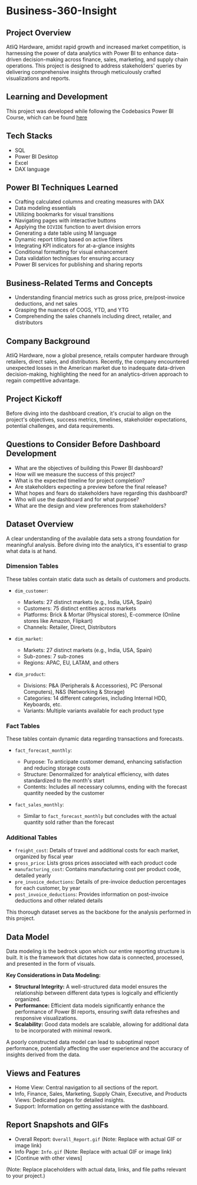 # Business-360-Insight

## Project Overview
AtliQ Hardware, amidst rapid growth and increased market competition, is harnessing the power of data analytics with Power BI to enhance data-driven decision-making across finance, sales, marketing, and supply chain operations. This project is designed to address stakeholders' queries by delivering comprehensive insights through meticulously crafted visualizations and reports.

## Learning and Development
This project was developed while following the Codebasics Power BI Course, which can be found [here](https://codebasics.io/courses/power-bi-data-analysis-with-end-to-end-project)

## Tech Stacks
- SQL
- Power BI Desktop
- Excel
- DAX language

## Power BI Techniques Learned
- Crafting calculated columns and creating measures with DAX
- Data modeling essentials
- Utilizing bookmarks for visual transitions
- Navigating pages with interactive buttons
- Applying the `DIVIDE` function to avert division errors
- Generating a date table using M language
- Dynamic report titling based on active filters
- Integrating KPI indicators for at-a-glance insights
- Conditional formatting for visual enhancement
- Data validation techniques for ensuring accuracy
- Power BI services for publishing and sharing reports

## Business-Related Terms and Concepts
- Understanding financial metrics such as gross price, pre/post-invoice deductions, and net sales
- Grasping the nuances of COGS, YTD, and YTG
- Comprehending the sales channels including direct, retailer, and distributors

## Company Background
AtliQ Hardware, now a global presence, retails computer hardware through retailers, direct sales, and distributors. Recently, the company encountered unexpected losses in the American market due to inadequate data-driven decision-making, highlighting the need for an analytics-driven approach to regain competitive advantage.

## Project Kickoff
Before diving into the dashboard creation, it's crucial to align on the project's objectives, success metrics, timelines, stakeholder expectations, potential challenges, and data requirements.

## Questions to Consider Before Dashboard Development
- What are the objectives of building this Power BI dashboard?
- How will we measure the success of this project?
- What is the expected timeline for project completion?
- Are stakeholders expecting a preview before the final release?
- What hopes and fears do stakeholders have regarding this dashboard?
- Who will use the dashboard and for what purpose?
- What are the design and view preferences from stakeholders?

## Dataset Overview

A clear understanding of the available data sets a strong foundation for meaningful analysis. Before diving into the analytics, it's essential to grasp what data is at hand.

### Dimension Tables

These tables contain static data such as details of customers and products.

- `dim_customer`:
  - Markets: 27 distinct markets (e.g., India, USA, Spain)
  - Customers: 75 distinct entities across markets
  - Platforms: Brick & Mortar (Physical stores), E-commerce (Online stores like Amazon, Flipkart)
  - Channels: Retailer, Direct, Distributors

- `dim_market`:
  - Markets: 27 distinct markets (e.g., India, USA, Spain)
  - Sub-zones: 7 sub-zones
  - Regions: APAC, EU, LATAM, and others

- `dim_product`:
  - Divisions: P&A (Peripherals & Accessories), PC (Personal Computers), N&S (Networking & Storage)
  - Categories: 14 different categories, including Internal HDD, Keyboards, etc.
  - Variants: Multiple variants available for each product type

### Fact Tables

These tables contain dynamic data regarding transactions and forecasts.

- `fact_forecast_monthly`:
  - Purpose: To anticipate customer demand, enhancing satisfaction and reducing storage costs
  - Structure: Denormalized for analytical efficiency, with dates standardized to the month's start
  - Contents: Includes all necessary columns, ending with the forecast quantity needed by the customer

- `fact_sales_monthly`:
  - Similar to `fact_forecast_monthly` but concludes with the actual quantity sold rather than the forecast

### Additional Tables

- `freight_cost`: Details of travel and additional costs for each market, organized by fiscal year
- `gross_price`: Lists gross prices associated with each product code
- `manufacturing_cost`: Contains manufacturing cost per product code, detailed yearly
- `pre_invoice_deductions`: Details of pre-invoice deduction percentages for each customer, by year
- `post_invoice_deductions`: Provides information on post-invoice deductions and other related details

This thorough dataset serves as the backbone for the analysis performed in this project.

## Data Model

Data modeling is the bedrock upon which our entire reporting structure is built. It is the framework that dictates how data is connected, processed, and presented in the form of visuals.

**Key Considerations in Data Modeling:**

- **Structural Integrity:** A well-structured data model ensures the relationship between different data types is logically and efficiently organized.
- **Performance:** Efficient data models significantly enhance the performance of Power BI reports, ensuring swift data refreshes and responsive visualizations.
- **Scalability:** Good data models are scalable, allowing for additional data to be incorporated with minimal rework.

A poorly constructed data model can lead to suboptimal report performance, potentially affecting the user experience and the accuracy of insights derived from the data.


## Views and Features
- Home View: Central navigation to all sections of the report.
- Info, Finance, Sales, Marketing, Supply Chain, Executive, and Products Views: Dedicated pages for detailed insights.
- Support: Information on getting assistance with the dashboard.

## Report Snapshots and GIFs
- Overall Report: `Overall_Report.gif` (Note: Replace with actual GIF or image link)
- Info Page: `Info.gif` (Note: Replace with actual GIF or image link)
- [Continue with other views]

(Note: Replace placeholders with actual data, links, and file paths relevant to your project.)
